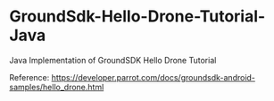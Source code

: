 # GroundSdk-Hello-Drone-Tutorial-Java
Java Implementation of GroundSDK Hello Drone Tutorial

Reference:
https://developer.parrot.com/docs/groundsdk-android-samples/hello_drone.html
